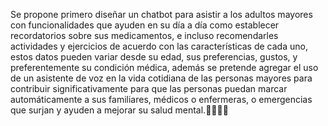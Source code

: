 

Se propone primero diseñar un chatbot para asistir a los adultos mayores con funcionalidades 
que ayuden en su día a día como establecer recordatorios sobre sus medicamentos, e incluso 
recomendarles actividades y ejercicios de acuerdo con las características de cada uno, estos 
datos pueden variar desde su edad, sus preferencias, gustos, y preferentemente su condición 
médica, además se pretende agregar el uso de un asistente de voz en la vida cotidiana de las 
personas mayores para contribuir significativamente  para que las personas puedan marcar 
automáticamente a sus familiares, médicos o enfermeras, o emergencias que surjan y ayuden 
a  mejorar su salud mental.🧑‍🦳👨‍🦳
